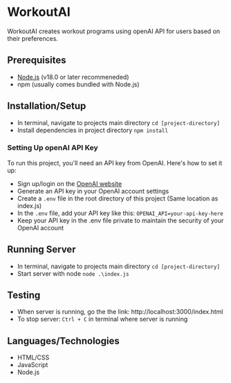 # WorkoutAI

WorkoutAI creates workout programs using openAI API for users based on their preferences.

## Prerequisites
*  [Node.js](https://nodejs.org/en "Node.js") (v18.0 or later recommeneded)
* npm (usually comes bundled with Node.js)

## Installation/Setup
* In terminal, navigate to projects main directory 
`cd [project-directory]`
* Install dependencies in project directory
`npm install`

### Setting Up openAI API Key

To run this project, you'll need an API key from OpenAI. Here's how to set it up:

* Sign up/login on the [OpenAI website](https://platform.openai.com/)
* Generate an API key in your OpenAI account settings
* Create a `.env` file in the root directory of this project (Same location as index.js)
* In the `.env` file, add your API key like this: 
`OPENAI_API=your-api-key-here`
* Keep your API key in the .env file private to maintain the security of your OpenAI account

## Running Server
* In terminal, navigate to projects main directory 
`cd [project-directory]`
* Start server with node
`node .\index.js`

## Testing
* When server is running, go the the link: http://localhost:3000/index.html
* To stop server: `Ctrl + C` in terminal where server is running

## Languages/Technologies
* HTML/CSS
* JavaScript
* Node.js

